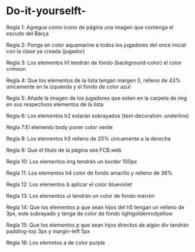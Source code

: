 # Do-it-yourselft-


Regla 1: Agregue como icono de página una imagen que contenga el escudo del Barça

Regla 2: Ponga en color aquamarine a todos los jugadores del once inicial con la clase ya creada (jugador)

Regla 3: Los elementos h1 tendrán de fondo (background-color) el color crimson

Regla 4: Que los elementos de la lista tengan margen 0, relleno de 43% únicamente en la izquierda y el  fondo de color azul

Regla 5: Añade la imagen de los jugadores que esten en la carpeta de img en sus respectivos elementos de la lista

Regla 6: Los elementos h2 estarán subrayados (text-decoration: underline)

Regla 7:El elemento body poner color verde


Regla 8: Los elementos h3 relleno de 20% únicamente a la derecha

Regla 9: Que el título de la página sea FCB.web

Regla 10: Los elementos img tendrán un border 100px

Regla 11: Los elementos h4 color de fondo amarillo y relleno de 36%

Regla 12: Los elementos b aplicar el color blueviolet 

Regla 13: Los elementos ul tendrán un color de fondo marrón 

Regla 14: Que los elementos p que sean hijos del h5 tengan un relleno de 3px, este subrayado y tenga de color de fondo lightgoldenrodyellow

Regla 15: Que los elementos p que sean hijos directos de algún div tendrán padding-top 3px y margin-left 5px

Regla 16: Los elemntos a de color purple 


